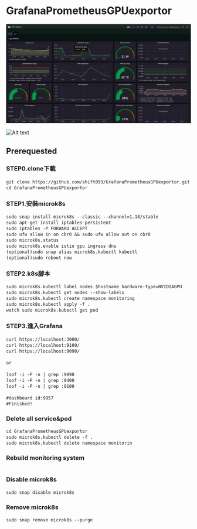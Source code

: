 # GrafanaPrometheusGPUexportor

![Alt text](/img/dashboard.jpg "Gpu monitoring dashboard")

![Alt text](/img/status.jpg)

## Prerequested
 ### STEP0.clone下載
 ```
 git clone https://github.com/shift093/GrafanaPrometheusGPUexportor.git
 cd GrafanaPrometheusGPUexportor
 ```
 ### STEP1.安裝microk8s
 ```
 sudo snap install microk8s --classic --channel=1.18/stable
 sudo apt-get install iptables-persistent
 sudo iptables -P FORWARD ACCEPT
 sudo ufw allow in on cbr0 && sudo ufw allow out on cbr0
 sudo microk8s.status
 sudo microk8s.enable istio gpu ingress dns
 (optional)sudo snap alias microk8s.kubectl kubectl
 (optional)sudo reboot now
 ```
 ### STEP2.k8s腳本
 ```shell
 sudo microk8s.kubectl label nodes $hostname hardware-type=NVIDIAGPU
 sudo microk8s.kubectl get nodes --show-labels
 sudo microk8s.kubectl create namespace monitoring
 sudo microk8s.kubectl apply -f .
 watch sudo microk8s.kubectl get pod
 ```
 ### STEP3.進入Grafana
 ```
 curl https://localhost:3000/
 curl https://localhost:9100/
 curl https://localhost:9090/
 
 or
 
 lsof -i -P -n | grep :9090
 lsof -i -P -n | grep :9400
 lsof -i -P -n | grep :9100
 
 #dashboard id:9957
 #Finished!
 ```
### Delete all service&pod
```
cd GrafanaPrometheusGPUexportor
sudo microk8s.kubectl delete -f .
sudo microk8s.kubectl delete namespace monitorin
```

### Rebuild monitoring system
```
```

### Disable microk8s
```
sudo snap disable microk8s
```
 
### Remove microk8s
```
sudo snap remove microk8s --purge
```
